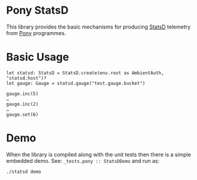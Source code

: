 # Pony StatsD

This library provides the basic mechanisms for producing [StatsD][etsy-statsd]
telemetry from [Pony][ponylang] programmes.

# Basic Usage

```pony
let statsd: StatsD = StatsD.create(env.root as AmbientAuth, "statsd.host")?
let gauge: Gauge = statsd.gauge("test.gauge.bucket")

gauge.inc(5)
…
gauge.inc(2)
…
gauge.set(6)
```

# Demo

When the library is compiled along with the unit tests then there is a simple
embedded demo. See: `_tests.pony :: StatsDDemo` and run as:
```
./statsd demo
```

[etsy-statsd]: https://github.com/etsy/statsd "Etsy StatsD Daemon"
[ponylang]: https://www.ponylang.org/ "Pony is an open-source, object-oriented, actor-model, capabilities-secure, high-performance programming language."
